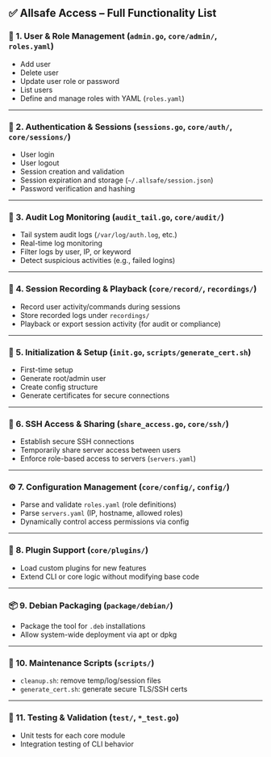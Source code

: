 

## ✅ **Allsafe Access – Full Functionality List**

### 🔐 1. **User & Role Management** (`admin.go`, `core/admin/`, `roles.yaml`)

* Add user
* Delete user
* Update user role or password
* List users
* Define and manage roles with YAML (`roles.yaml`)

---

### 🔑 2. **Authentication & Sessions** (`sessions.go`, `core/auth/`, `core/sessions/`)

* User login
* User logout
* Session creation and validation
* Session expiration and storage (`~/.allsafe/session.json`)
* Password verification and hashing

---

### 📜 3. **Audit Log Monitoring** (`audit_tail.go`, `core/audit/`)

* Tail system audit logs (`/var/log/auth.log`, etc.)
* Real-time log monitoring
* Filter logs by user, IP, or keyword
* Detect suspicious activities (e.g., failed logins)

---

### 🧾 4. **Session Recording & Playback** (`core/record/`, `recordings/`)

* Record user activity/commands during sessions
* Store recorded logs under `recordings/`
* Playback or export session activity (for audit or compliance)

---

### 🧰 5. **Initialization & Setup** (`init.go`, `scripts/generate_cert.sh`)

* First-time setup
* Generate root/admin user
* Create config structure
* Generate certificates for secure connections

---

### 🔗 6. **SSH Access & Sharing** (`share_access.go`, `core/ssh/`)

* Establish secure SSH connections
* Temporarily share server access between users
* Enforce role-based access to servers (`servers.yaml`)

---

### ⚙️ 7. **Configuration Management** (`core/config/`, `config/`)

* Parse and validate `roles.yaml` (role definitions)
* Parse `servers.yaml` (IP, hostname, allowed roles)
* Dynamically control access permissions via config

---

### 🧩 8. **Plugin Support** (`core/plugins/`)

* Load custom plugins for new features
* Extend CLI or core logic without modifying base code

---

### 📦 9. **Debian Packaging** (`package/debian/`)

* Package the tool for `.deb` installations
* Allow system-wide deployment via apt or dpkg

---

### 🧼 10. **Maintenance Scripts** (`scripts/`)

* `cleanup.sh`: remove temp/log/session files
* `generate_cert.sh`: generate secure TLS/SSH certs

---

### 🧪 11. **Testing & Validation** (`test/`, `*_test.go`)

* Unit tests for each core module
* Integration testing of CLI behavior

